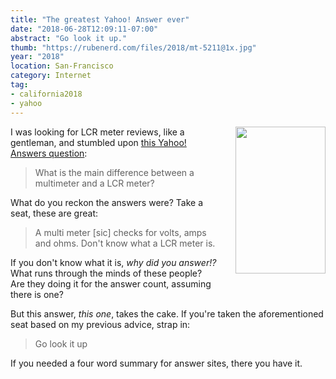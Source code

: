 ```yaml
---
title: "The greatest Yahoo! Answer ever"
date: "2018-06-28T12:09:11-07:00"
abstract: "Go look it up."
thumb: "https://rubenerd.com/files/2018/mt-5211@1x.jpg"
year: "2018"
location: San-Francisco
category: Internet
tag:
- california2018
- yahoo
---
```

<p><img src="https://rubenerd.com/files/2018/mt-5211@1x.jpg" srcset="https://rubenerd.com/files/2018/mt-5211@1x.jpg 1x, https://rubenerd.com/files/2018/mt-5211@2x.jpg 2x" alt="" style="width:144px; height:235px; float:right; margin:0 0 1em 2em;" /></p>

I was looking for LCR meter reviews, like a gentleman, and stumbled upon [this Yahoo! Answers question]\:

> What is the main difference between a multimeter and a LCR meter? 

What do you reckon the answers were? Take a seat, these are great:

> A multi meter [sic] checks for volts, amps and ohms. Don't know what a LCR meter is.

If you don't know what it is, *why did you answer!?* What runs through the minds of these people? Are they doing it for the answer count, assuming there is one?

But this answer, *this one*, takes the cake. If you're taken the aforementioned seat based on my previous advice, strap in:

> Go look it up

If you needed a four word summary for answer sites, there you have it.

[this Yahoo! Answers question]: https://answers.yahoo.com/question/index?qid=20150925080720AAcd1yQ

